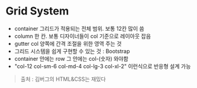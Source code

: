 # Grid System
* container 그리드가 적용되는 전체 범위. 보통 12칸 많이 씀
* column 한 칸. 보통 디자이너들이 col 기준으로 레이아웃 잡음
* gutter col 양쪽에 간격 조절을 위한 영역 주는 것
* 그리드 시스템을 쉽게 구현할 수 있는 것 : Bootstrap
* container 안에는 row 그 안에는 col-(숫자) 와야함
* "col-12 col-sm-6 col-md-4 col-lg-3 col-xl-2" 이런식으로 반응형 설계 가능

> 출처 : 김버그의 HTML&CSS는 재밌다
